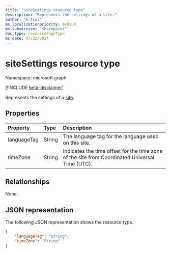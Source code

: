 ```yaml
---
title: "siteSettings resource type"
description: "Represents the settings of a site."
author: "k-tsoi"
ms.localizationpriority: medium
ms.subservice: "sharepoint"
doc_type: resourcePageType
ms.date: 07/22/2024
---
```


# siteSettings resource type

Namespace: microsoft.graph

[!INCLUDE [beta-disclaimer](../../includes/beta-disclaimer.md)]

Represents the settings of a [site].

## Properties

|Property|Type|Description|
|:---|:---|:---|
|languageTag|String|The language tag for the language used on this site.|
|timeZone|String|Indicates the time offset for the time zone of the site from Coordinated Universal Time (UTC).|

## Relationships

None.

## JSON representation

The following JSON representation shows the resource type.
<!-- {
  "blockType": "resource",
  "@odata.type": "microsoft.graph.siteSettings"
}
-->
``` json
{
    "languageTag": "String",
    "timeZone": "String"
}
```

[site]: site.md
